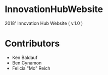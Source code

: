 # InnovationHubWebsite

2018' Innovation Hub Website ( v.1.0 ) 

# Contributors

- Ken Baldauf
- Ben Cynamon
- Felicia "Mo" Reich

